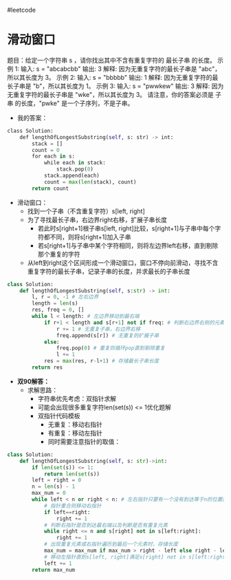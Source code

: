 #leetcode
# 滑动窗口
题目：给定一个字符串 s ，请你找出其中不含有重复字符的 最长子串 的长度。
示例 1:
	输入: s = "abcabcbb"
	输出: 3 
	解释: 因为无重复字符的最长子串是 "abc"，所以其长度为 3。
示例 2:
	输入: s = "bbbbb"
	输出: 1
	解释: 因为无重复字符的最长子串是 "b"，所以其长度为 1。
示例 3:
	输入: s = "pwwkew"
	输出: 3
	解释: 因为无重复字符的最长子串是 "wke"，所以其长度为 3。
请注意，你的答案必须是 子串 的长度，"pwke" 是一个子序列，不是子串。
- 我的答案：
```python
class Solution:
    def lengthOfLongestSubstring(self, s: str) -> int:
	    stack = []
	    count = 0
	    for each in s:
		    while each in stack:
			    stack.pop(0)
			stack.append(each)
			count = max(len(stack), count)
		return count
```
- 滑动窗口：
	- 找到一个子串（不含重复字符）s[left, right]
	- 为了寻找最长子串，右边界right右移，扩展子串长度
		- 若此时s[right+1]根子串s[left, right]比较，s[right+1]与子串中每个字符都不同，则将s[right+1]加入子串
		- 若s[right+1]与子串中某个字符相同，则将左边界left右移，直到剔除那个重复的字符
	- 从left到right这个区间形成一个滑动窗口，窗口不停向前滑动，寻找不含重复字符的最长子串，记录子串的长度，并求最长的子串长度
```python
class Solution:
	def lengthOfLongestSubstring(self, s:str) -> int:
		l, r = 0, -1 # 左右边界
		length = len(s)
		res, freq = 0, []
		while l < length: # 左边界移动到最右端
			if r+1 < length and s[r+1] not if freq: # 判断右边界右侧的元素位置与右侧的元素是否在子串中
				r += 1 # 无重复子串，右边界右移
				freq.append(s[r]) # 无重复则扩展子串
			else:
				freq.pop(0) # 重复则循环pop直到剔除重复
				l += 1
			res = max(res, r-l+1) # 存储最长子串长度
		return res
```
- **双90解答：**
	- 求解思路：
		- 字符串优先考虑：双指针求解
		- 可能会出现很多重复字符len(set(s)) <= 1优化题解
		- 双指针代码模板
			- 无重复：移动右指针
			- 有重复：移动左指针
			- 同时需要注意指针的取值：
```python
class Solution:
	def lengthOfLongestSubstring(self, s: str)->int:
		if len(set(s)) <= 1:
			return len(set(s))
		left = right = 0
		n = len(s) - 1
		max_num = 0
		while left < n or right < n: # 左右指针只要有一个没有到达等于n的位置就继续运行（目的是遍历所有可能的无重复元素的长度）
			# 指针重合则移动右指针
			if left==right:
				right += 1
			# 判断右指针是否到达最右端以及判断是否有重复元素
			while right <= n and s[right] not in s[left:right]:
				right += 1
			# 出现重复元素或右指针遍历到最后一个元素时，存储长度
			max_num = max_num if max_num > right - left else right - left
			# 移动左指针直到s[left, right]满足s[right] not in s[left:right]
			left += 1
		return max_num
```